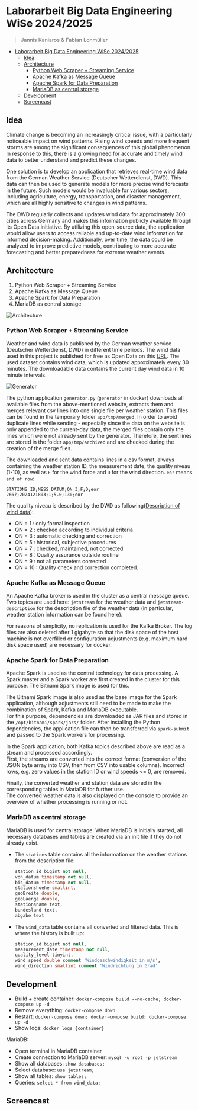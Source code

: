 # Laborarbeit Big Data Engineering WiSe 2024/2025
> Jannis Kaniaros & Fabian Lohmüller

- [Laborarbeit Big Data Engineering WiSe 2024/2025](#laborarbeit-big-data-engineering-wise-20242025)
  - [Idea](#idea)
  - [Architecture](#architecture)
    - [Python Web Scraper + Streaming Service](#python-web-scraper--streaming-service)
    - [Apache Kafka as Message Queue](#apache-kafka-as-message-queue)
    - [Apache Spark for Data Preparation](#apache-spark-for-data-preparation)
    - [MariaDB as central storage](#mariadb-as-central-storage)
  - [Development](#development)
  - [Screencast](#screencast)


## Idea
Climate change is becoming an increasingly critical issue, with a particularly noticeable impact on wind patterns. Rising wind speeds and more frequent storms are among the significant consequences of this global phenomenon. In response to this, there is a growing need for accurate and timely wind data to better understand and predict these changes.

One solution is to develop an application that retrieves real-time wind data from the German Weather Service (Deutscher Wetterdienst, DWD). This data can then be used to generate models for more precise wind forecasts in the future. Such models would be invaluable for various sectors, including agriculture, energy, transportation, and disaster management, which are all highly sensitive to changes in wind patterns.

The DWD regularly collects and updates wind data for approximately 300 cities across Germany and makes this information publicly available through its Open Data initiative. By utilizing this open-source data, the application would allow users to access reliable and up-to-date wind information for informed decision-making. Additionally, over time, the data could be analyzed to improve predictive models, contributing to more accurate forecasting and better preparedness for extreme weather events.


## Architecture
1. Python Web Scraper + Streaming Service
2. Apache Kafka as Message Queue
3. Apache Spark for Data Preparation
4. MariaDB as central storage

![Architecture](img/architecture.drawio.svg)

### Python Web Scraper + Streaming Service
Weather and wind data is published by the German weather service (Deutscher Wetterdienst, DWD) in different time periods. The wind data used in this project is published for free as Open Data on this [URL](https://opendata.dwd.de/climate_environment/CDC/observations_germany/climate/10_minutes/wind/now/). The used dataset contains wind data, which is updated approximately every 30 minutes. The downloadable data contains the current day wind data in 10 minute intervals.

![Generator](img/generator.drawio.svg)

The python application `generator.py` (`generator` in docker) downloads all available files from the above-mentioned website, extracts them and merges relevant csv lines into one single file per weather station. This files can be found in the temporary folder `app/tmp/merged`. In order to avoid duplicate lines while sending - especially since the data on the website is only appended to the current-day data, the merged files contain only the lines which were not already sent by the generator. Therefore, the sent lines are stored in the folder `app/tmp/archived` and are checked during the creation of the merge files.

The downloaded and sent data contains lines in a csv format, always containing the weather station ID, the measurement date, the quality niveau (1-10), as well as `F` for the wind force and `D` for the wind direction. `eor` means `end of row`:
```csv
STATIONS_ID;MESS_DATUM;QN_3;F;D;eor
2667;2024121803;1;5.0;130;eor
```

The quality niveau is described by the DWD as following([Description of wind data](https://opendata.dwd.de/climate_environment/CDC/observations_germany/climate/hourly/wind/BESCHREIBUNG_obsgermany_climate_hourly_wind_de.pdf)):
- QN = 1 : only formal inspection
- QN = 2 : checked according to individual criteria
- QN = 3 : automatic checking and correction
- QN = 5 : historical, subjective procedures
- QN = 7 : checked, maintained, not corrected
- QN = 8 : Quality assurance outside routine
- QN = 9 : not all parameters corrected
- QN = 10 : Quality check and correction completed.

### Apache Kafka as Message Queue
An Apache Kafka broker is used in the cluster as a central message queue. Two topics are used here: `jetstream` for the weather data and `jetstream-description` for the description file of the weather data (in particular, weather station information can be found here).

For reasons of simplicity, no replication is used for the Kafka Broker. The log files are also deleted after 1 gigabyte so that the disk space of the host machine is not overfilled or configuration adjustments (e.g. maximum hard disk space used) are necessary for docker.

### Apache Spark for Data Preparation
Apache Spark is used as the central technology for data processing. A Spark master and a Spark worker are first created in the cluster for this purpose. The Bitnami Spark image is used for this.

The Bitnami Spark image is also used as the base image for the Spark application, although adjustments still need to be made to make the combination of Spark, Kafka and MariaDB executable.  
For this purpose, dependencies are downloaded as JAR files and stored in the `/opt/bitnami/spark/jars/` folder. After installing the Python dependencies, the application file can then be transferred via `spark-submit` and passed to the Spark workers for processing.

In the Spark application, both Kafka topics described above are read as a stream and processed accordingly.  
First, the streams are converted into the correct format (conversion of the JSON byte array into CSV, then from CSV into usable columns). Incorrect rows, e.g. zero values in the station ID or wind speeds <= 0, are removed.

<!-- After that, aggregations take place:
- `station_aggregations_daily`: Calculation of the average wind speed and direction per weather station at daily level.
- `station_aggregations_weekly`: Calculation of the average wind speed and direction per weather station at weekly level. -->

Finally, the converted weather and station data <!-- as well as the aggregations--> are stored in the corresponding tables in MariaDB for further use.  
The converted weather data is also displayed on the console to provide an overview of whether processing is running or not.

### MariaDB as central storage
MariaDB is used for central storage. When MariaDB is initially started, all necessary databases and tables are created via an init file if they do not already exist.  
- The `stations` table contains all the information on the weather stations from the description file:  
  ```sql
  station_id bigint not null,
  von_datum timestamp not null,
  bis_datum timestamp not null,
  stationshoehe smallint, 
  geoBreite double,
  geoLaenge double,
  stationsname text,
  bundesland text,
  abgabe text
  ```
- The `wind_data` table contains all converted and filtered data. This is where the history is built up:  
  ```sql
  station_id bigint not null,
  measurement_date timestamp not null,
  quality_level tinyint,
  wind_speed double comment 'Windgeschwindigkeit in m/s', 
  wind_direction smallint comment 'Windrichtung in Grad'
  ```
<!-- - The `wind_agg` table contains all the aggregations carried out, i.e. the average wind direction and speed at daily and weekly level for each station. It is indexed accordingly to speed up searches:  
  ```sql
  id bigint not null auto_increment,
  station_id bigint not null,
  start_time timestamp not null,
  end_time timestamp not null,
  avg_wind_speed double,
  avg_wind_direction smallint
  ```-->

## Development
- Build + create container: `docker-compose build --no-cache; docker-compose up -d`
- Remove everything: `docker-compose down`
- Restart: `docker-compose down; docker-compose build; docker-compose up -d`
- Show logs: `docker logs {container}`

MariaDB:
- Open terminal in MariaDB container
- Create connection to MariaDB server: `mysql -u root -p jetstream`
- Show all databases: `show databases;`
- Select database: `use jetstream;`
- Show all tables: `show tables;`
- Queries: `select * from wind_data;`

## Screencast
